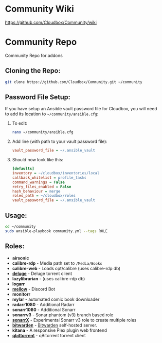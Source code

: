 # Community Wiki

https://github.com/Cloudbox/Community/wiki


# Community Repo

Community Repo for addons


## Cloning the Repo:

```bash
git clone https://github.com/Cloudbox/Community.git ~/community
```

## Password File Setup:

If you have setup an Ansible vault password file for Cloudbox, you will need to add its location to `~/community/ansible.cfg`:

1. To edit:
   ```bash
   nano ~/community/ansible.cfg
   ```

2. Add line (with path to your vault password file):
   ```ini
   vault_password_file = ~/.ansible_vault
   ```

3. Should now look like this:
   ```ini
   [defaults]
   inventory = ~/cloudbox/inventories/local
   callback_whitelist = profile_tasks
   command_warnings = False
   retry_files_enabled = False
   hash_behaviour = merge
   roles_path = ~/cloudbox/roles
   vault_password_file = ~/.ansible_vault
   ```


## Usage:

```bash
cd ~/community
sudo ansible-playbook community.yml --tags ROLE
```
## Roles:

- **airsonic**
- **calibre-rdp** - Media path set to `/Media/Books`
- **calibre-web** - Loads opt/calibre  (uses calibre-rdp db)
- **[deluge](../../wiki/Deluge)** - Deluge torrent client
- **lazylibrarian** - (uses calibre-rdp db)
- **logarr**
- **[mellow](../../wiki/Mellow-Discord-Bot)** - Discord Bot
- **monitorr**
- **mylar** - automated comic book downloader
- **radarr1080** - Additional Radarr
- **sonarr1080** - Additional Sonarr
- **sonarrv3** - Sonar phantom (v3) branch based role
- **[sonarrX](../../wiki/SonarrX)** - Experimental Sonarr v3 role to create multiple roles
- **[bitwarden](../../wiki/Bitwarden)** - [Bitwarden](https://bitwarden.com/) self-hosted server.
- **kitana** - A responsive Plex plugin web frontend
- **[qbittorrent](../../wiki/qBitorrent)** - qBitorrent torrent client
